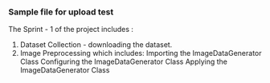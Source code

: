 <h3> Sample file for upload test </h3>

The Sprint - 1 of the project includes :
1. Dataset Collection - downloading the dataset.
2. Image Preprocessing which includes:
 Importing the ImageDataGenerator Class
 Configuring the ImageDataGenerator Class
 Applying the  ImageDataGenerator Class
